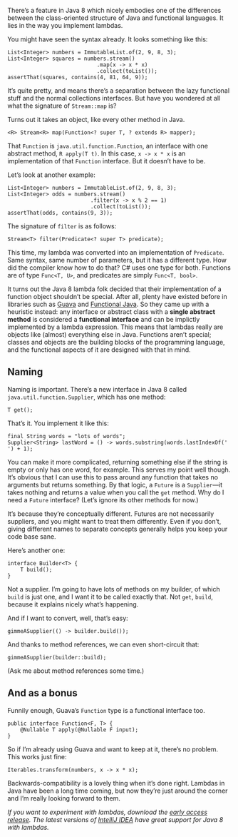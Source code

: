 <!--
id: 58923319303
link: http://monospacedmonologues.com/post/58923319303/functions-are-objects-the-other-point-of-view
slug: functions-are-objects-the-other-point-of-view
date: Wed Aug 21 2013 17:15:00 GMT+0100 (BST)
publish: 2013-08-021
tags: 
title: Functions are Objects: the other point of view
-->


There’s a feature in Java 8 which nicely embodies one of the differences
between the class-oriented structure of Java and functional languages.
It lies in the way you implement lambdas.

You might have seen the syntax already. It looks something like this:

    List<Integer> numbers = ImmutableList.of(2, 9, 8, 3);
    List<Integer> squares = numbers.stream()
                                .map(x -> x * x)
                                .collect(toList());
    assertThat(squares, contains(4, 81, 64, 9));

It’s quite pretty, and means there’s a separation between the lazy
functional stuff and the normal collections interfaces. But have you
wondered at all what the signature of `Stream::map` is?

Turns out it takes an object, like every other method in Java.

    <R> Stream<R> map(Function<? super T, ? extends R> mapper);

That `Function` is `java.util.function.Function`, an interface with one
abstract method, `R apply(T t)`. In this case, `x -> x * x` is an
implementation of that `Function` interface. But it doesn’t have to be.

Let’s look at another example:

    List<Integer> numbers = ImmutableList.of(2, 9, 8, 3);
    List<Integer> odds = numbers.stream()
                              .filter(x -> x % 2 == 1)
                              .collect(toList());
    assertThat(odds, contains(9, 3));

The signature of `filter` is as follows:

    Stream<T> filter(Predicate<? super T> predicate);

This time, my lambda was converted into an implementation of
`Predicate`. Same syntax, same number of parameters, but it has a
different type. How did the compiler know how to do that? C\# uses one
type for both. Functions are of type `Func<T, U>`, and predicates are
simply `Func<T, bool>`.

It turns out the Java 8 lambda folk decided that their implementation of
a function object shouldn’t be special. After all, plenty have existed
before in libraries such as
[Guava](http://code.google.com/p/guava-libraries/) and [Functional
Java](http://functionaljava.org/). So they came up with a heuristic
instead: any interface or abstract class with a **single abstract
method** is considered a **functional interface** and can be implictly
implemented by a lambda expression. This means that lambdas really are
objects like (almost) everything else in Java. Functions aren’t special;
classes and objects are the building blocks of the programming language,
and the functional aspects of it are designed with that in mind.

Naming
------

Naming is important. There’s a new interface in Java 8 called
`java.util.function.Supplier`, which has one method:

    T get();

That’s it. You implement it like this:

    final String words = "lots of words";
    Supplier<String> lastWord = () -> words.substring(words.lastIndexOf(' ') + 1);

You can make it more complicated, returning something else if the string
is empty or only has one word, for example. This serves my point well
though. It’s obvious that I can use this to pass around any function
that takes no arguments but returns something. By that logic, a `Future`
is a `Supplier`—it takes nothing and returns a value when you call the
`get` method. Why do I need a `Future` interface? (Let’s ignore its
other methods for now.)

It’s because they’re conceptually different. Futures are not necessarily
suppliers, and you might want to treat them differently. Even if you
don’t, giving different names to separate concepts generally helps you
keep your code base sane.

Here’s another one:

    interface Builder<T> {
        T build();
    }

Not a supplier. I’m going to have lots of methods on my builder, of
which `build` is just one, and I want it to be called exactly that. Not
`get`, `build`, because it explains nicely what’s happening.

And if I want to convert, well, that’s easy:

    gimmeASupplier(() -> builder.build());

And thanks to method references, we can even short-circuit that:

    gimmeASupplier(builder::build);

(Ask me about method references some time.)

And as a bonus
--------------

Funnily enough, Guava’s `Function` type is a functional interface too.

    public interface Function<F, T> {
        @Nullable T apply(@Nullable F input);
    }

So if I’m already using Guava and want to keep at it, there’s no
problem. This works just fine:

    Iterables.transform(numbers, x -> x * x);

Backwards-compatibility is a lovely thing when it’s done right. Lambdas
in Java have been a long time coming, but now they’re just around the
corner and I’m really looking forward to them.

*If you want to experiment with lambdas, download the [early access
release](http://jdk8.java.net/lambda/). The latest versions of [IntelliJ
IDEA](http://www.jetbrains.com/idea/) have great support for Java 8 with
lambdas.*


